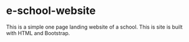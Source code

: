 # e-school-website
This is a simple one page landing website of a school. This is site is built with HTML and Bootstrap. 

